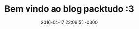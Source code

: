 ---
layout: post
title:  "Bem vindo ao blog packtudo :3"
image: "/img/blog-image.png"
date:   2016-04-17 23:09:55 -0300
tags: [Notícias,Novidades]
category: Misc
summary: "Um grande passo para um pequeno homem, aventureiro de plantão &#92;o&#47;"
color: purple
---